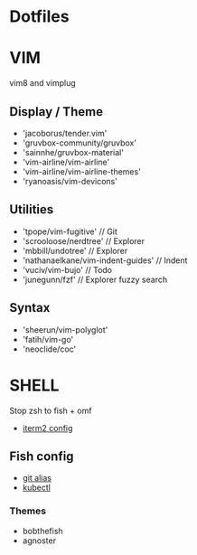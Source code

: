 Dotfiles
========

# VIM

vim8 and vimplug

## Display / Theme

- 'jacoborus/tender.vim'
- 'gruvbox-community/gruvbox'
- 'sainnhe/gruvbox-material'
- 'vim-airline/vim-airline'
- 'vim-airline/vim-airline-themes'
- 'ryanoasis/vim-devicons'

## Utilities

- 'tpope/vim-fugitive'                  // Git
- 'scrooloose/nerdtree'                 // Explorer
- 'mbbill/undotree'                     // Explorer
- 'nathanaelkane/vim-indent-guides'     // Indent
- 'vuciv/vim-bujo'                      // Todo
- 'junegunn/fzf'                        // Explorer fuzzy search

## Syntax

- 'sheerun/vim-polyglot'
- 'fatih/vim-go'
- 'neoclide/coc'

# SHELL

Stop zsh to fish + omf

- [iterm2 config](https://github.com/tombell/tender-iterm2)

## Fish config

- [git alias](https://github.com/GeckoSplinter/plugin-git)
- [kubectl](https://github.com/evanlucas/fish-kubectl-completions)

### Themes

- bobthefish
- agnoster
